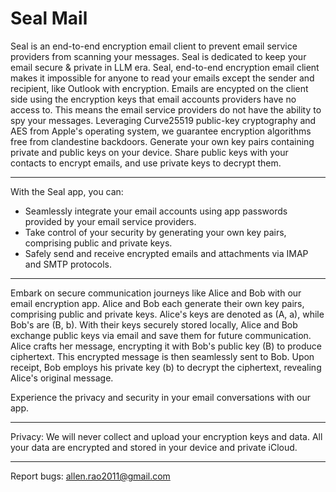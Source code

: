 # Seal Mail	

Seal is an end-to-end encryption email client to prevent email service providers from scanning your messages.
Seal is dedicated to keep your email secure & private in LLM era.
Seal, end-to-end encryption email client makes it impossible for anyone to read your emails except the sender and recipient, like Outlook with encryption.
Emails are encypted on the client side using  the encryption keys that email accounts providers have no access to. This means the email service providers do not have the ability to spy your messages.
Leveraging Curve25519 public-key cryptography and AES from Apple's operating system, we guarantee encryption algorithms free from clandestine backdoors.
Generate your own key pairs containing private and public keys on your device. Share public keys with your contacts to encrypt emails, and use private keys to decrypt them.

-----------------------------------------------
With the Seal app, you can:
- Seamlessly integrate your email accounts using app passwords provided by your email service providers.
- Take control of your security by generating your own key pairs, comprising public and private keys.
- Safely send and receive encrypted emails and attachments via IMAP and SMTP protocols.

------------------------------------------------
Embark on secure communication journeys like Alice and Bob with our email encryption app. 
Alice and Bob each generate their own key pairs, comprising public and private keys. Alice's keys are denoted as (A, a), while Bob's are (B, b).
With their keys securely stored locally, Alice and Bob exchange public keys via email and save them for future communication. 
Alice crafts her message, encrypting it with Bob's public key (B) to produce ciphertext. This encrypted message is then seamlessly sent to Bob.
Upon receipt, Bob employs his private key (b) to decrypt the ciphertext, revealing Alice's original message. 

Experience the privacy and security in your email conversations with our app.

-----------------------------------------------
Privacy:
       We will never collect and upload your encryption keys and data. All your data are encrypted and stored in your device and private iCloud.

------------------------------------------------
Report bugs: allen.rao2011@gmail.com

